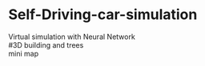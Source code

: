 # Self-Driving-car-simulation
Virtual simulation with Neural Network  
#3D building and trees  
mini map
